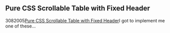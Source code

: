 <article><h1>Pure CSS Scrollable Table with Fixed Header</h1><time><span class="day">30</span><span class="month">8</span><span class="year">2005</span></time><a href="http://www.imaputz.com/cssStuff/bulletVersion.html">Pure CSS Scrollable Table with Fixed Header</a>I got to implement me one of these...</article>